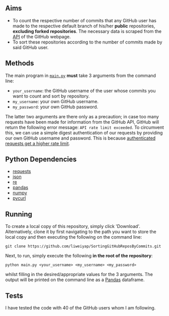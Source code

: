 ## Aims

* To count the respective number of commits that any GitHub user has made to the respective default branch of his/her **public** repositories, **excluding forked repositories**. The necessary data is scraped from the [API](https://api.github.com/) of the GitHub webpage.
* To sort these repositories according to the number of commits made by said GitHub user.

## Methods

The main program in [`main.py`](https://github.com/liweiyap/SortingGitHubReposByCommits/blob/master/main.py) **must** take 3 arguments from the command line:
* `your_username`: the GitHub username of the user whose commits you want to count and sort by repository.
* `my_username`: your own GitHub username.
* `my_password`: your own GitHub password.

The latter two arguments are there only as a precaution; in case too many requests have been made for information from the GitHub API, GitHub will return the following error message: `API rate limit exceeded`. To circumvent this, we can use a simple digest authentication of our requests by providing our own GitHub username and password. This is because [authenticated requests get a higher rate limit](https://developer.github.com/v3/#rate-limiting).

## Python Dependencies

* [requests](https://github.com/psf/requests)
* [json](https://github.com/python/cpython/blob/3.8/Lib/json/__init__.py)
* [re](https://github.com/python/cpython/blob/3.8/Lib/re.py)
* [pandas](https://github.com/pandas-dev/pandas)
* [numpy](https://github.com/numpy/numpy)
* [pycurl](https://github.com/pycurl/pycurl)

## Running

To create a local copy of this repository, simply click 'Download'. Alternatively, clone it by first navigating to the path you want to store the local copy and then executing the following on the command line:
```
git clone https://github.com/liweiyap/SortingGitHubReposByCommits.git
```

Next, to run, simply execute the following **in the root of the repository**:
```
python main.py <your_username> <my_username> <my_password>
```
whilst filling in the desired/appropriate values for the 3 arguments. The output will be printed on the command line as a [Pandas](https://github.com/pandas-dev/pandas) dataframe.

## Tests

I have tested the code with 40 of the GitHub users whom I am following.
